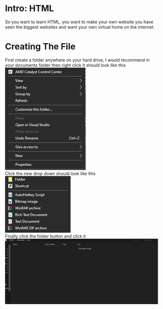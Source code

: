 # Intro: HTML
So you want to learn HTML, you want to make your own website you have seen the biggest websites and want your own virtual home on the internet.
# Creating The File
First create a folder anywhere on your hard drive, I would recommend in your documents folder then right click it should look like this
<br>
![New Folder](https://github.com/Vexify4/Docs/raw/main/images/image.png)
<br>
Click the new drop down should look like this 
<br>
![New Folder](https://github.com/Vexify4/Docs/raw/main/images/Screenshot%202021-10-26%20200944.png)
<br>
Finally click the folder button and click it
![New Folder](https://github.com/Vexify4/Docs/raw/main/images/Screenshot%202021-10-26%20201216.png)

